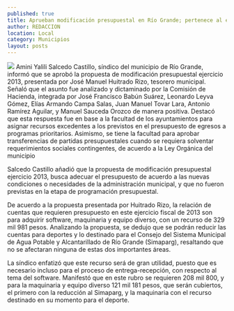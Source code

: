 ```yaml
---
published: true
title: Aprueban modificación presupuestal en Río Grande; pertenece al ejercicio 2013
author: REDACCION
location: Local
category: Municipios
layout: posts
---
```


![](http://i.imgur.com/QVUeVm2m.jpg)
Amini Yalili Salcedo Castillo, síndico del municipio de Río Grande, informó que se aprobó la propuesta de modificación presupuestal ejercicio 2013, presentada por José Manuel Huitrado Rizo, tesorero municipal.
Señaló que el asunto fue analizado y dictaminado por la Comisión de Hacienda, integrada por José Francisco Babún Suárez, Leonardo Leyva Gómez, Elías Armando Campa Salas, Juan Manuel Tovar Lara, Antonio Ramírez Aguilar, y Manuel Sauceda Orozco de manera positiva.
Destacó que esta respuesta fue en base a la facultad de los ayuntamientos para asignar recursos excedentes a los previstos en el presupuesto de egresos a programas prioritarios. 
Asimismo, se tiene la facultad para aprobar transferencias de partidas presupuestales cuando se requiera solventar requerimientos sociales contingentes, de acuerdo a la Ley Orgánica del municipio

Salcedo Castillo añadió que la propuesta de modificación presupuestal ejercicio 2013, busca adecuar el presupuesto de acuerdo a las nuevas condiciones o necesidades de la administración municipal, y que no fueron previstas en la etapa de programación presupuestal.

De acuerdo a la propuesta presentada por Huitrado Rizo, la relación de cuentas que requieren presupuesto en este ejercicio fiscal de 2013 son para adquirir software, maquinaria y equipo diverso, con un recurso de 329 mil 981 pesos.
Analizando la propuesta, se dedujo que se podrán reducir las cuentas para deportes y lo destinado para el Consejo del Sistema Municipal de Agua Potable y Alcantarillado de Río Grande (Simaparg), resaltando que no se afectaran ninguna de estas dos importantes áreas.

La síndico enfatizó que este recurso será de gran utilidad, puesto que es necesario incluso para el proceso de entrega-recepción, con respecto al tema del software.
 Manifestó que en este rubro se requieren 208 mil 800, y para la maquinaria y equipo diverso 121 mil 181 pesos, que serán cubiertos, el primero con la reducción al Simaparg, y la maquinaria con el recurso destinado en su momento para el deporte.
